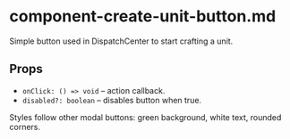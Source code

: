 # component-create-unit-button.md

Simple button used in DispatchCenter to start crafting a unit.

## Props
- `onClick: () => void` – action callback.
- `disabled?: boolean` – disables button when true.

Styles follow other modal buttons: green background, white text, rounded corners.
